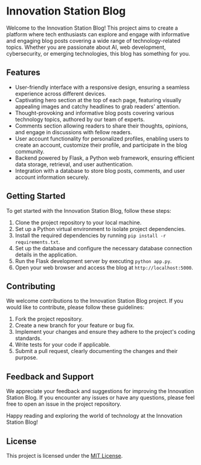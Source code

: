 # Innovation Station Blog

Welcome to the Innovation Station Blog! This project aims to create a platform where tech enthusiasts can explore and engage with informative and engaging blog posts covering a wide range of technology-related topics. Whether you are passionate about AI, web development, cybersecurity, or emerging technologies, this blog has something for you.

## Features

- User-friendly interface with a responsive design, ensuring a seamless experience across different devices.
- Captivating hero section at the top of each page, featuring visually appealing images and catchy headlines to grab readers' attention.
- Thought-provoking and informative blog posts covering various technology topics, authored by our team of experts.
- Comments section allowing readers to share their thoughts, opinions, and engage in discussions with fellow readers.
- User account functionality for personalized profiles, enabling users to create an account, customize their profile, and participate in the blog community.
- Backend powered by Flask, a Python web framework, ensuring efficient data storage, retrieval, and user authentication.
- Integration with a database to store blog posts, comments, and user account information securely.

## Getting Started

To get started with the Innovation Station Blog, follow these steps:

1. Clone the project repository to your local machine.
2. Set up a Python virtual environment to isolate project dependencies.
3. Install the required dependencies by running `pip install -r requirements.txt`.
4. Set up the database and configure the necessary database connection details in the application.
5. Run the Flask development server by executing `python app.py`.
6. Open your web browser and access the blog at `http://localhost:5000`.

## Contributing

We welcome contributions to the Innovation Station Blog project. If you would like to contribute, please follow these guidelines:

1. Fork the project repository.
2. Create a new branch for your feature or bug fix.
3. Implement your changes and ensure they adhere to the project's coding standards.
4. Write tests for your code if applicable.
5. Submit a pull request, clearly documenting the changes and their purpose.

## Feedback and Support

We appreciate your feedback and suggestions for improving the Innovation Station Blog. If you encounter any issues or have any questions, please feel free to open an issue in the project repository.

Happy reading and exploring the world of technology at the Innovation Station Blog!

## License

This project is licensed under the [MIT License](LICENSE).
